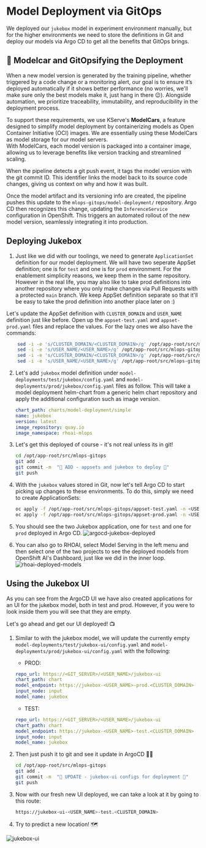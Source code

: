 # Model Deployment via GitOps

We deployed our `jukebox` model in experiment environment manually, but for the higher environments we need to store the definitions in Git and deploy our models via Argo CD to get all the benefits that GitOps brings.

## 🚗 Modelcar and GitOpsifying the Deployment

When a new model version is generated by the training pipeline, whether triggered by a code change or a monitoring alert, our goal is to ensure it’s deployed automatically if it shows better performance (no worries, we'll make sure only the best models make it, just hang in there 😉). Alongside automation, we prioritize traceability, immutability, and reproducibility in the deployment process.

To support these requirements, we use KServe's **ModelCars**, a feature designed to simplify model deployment by containerizing models as Open Container Initiative (OCI) images. We are essentially using these ModelCars as model storage for our model servers.  
With ModelCars, each model version is packaged into a container image, allowing us to leverage benefits like version tracking and streamlined scaling.

When the pipeline detects a git push event, it tags the model version with the git commit ID. This identifier links the model back to its source code changes, giving us context on why and how it was built.

Once the model artifact and its versioning info are created, the pipeline pushes this update to the `mlops-gitops/model-deployment/` repository. Argo CD then recognizes this change, updating the `InferenceService` configuration in OpenShift. This triggers an automated rollout of the new model version, seamlessly integrating it into production.

## Deploying Jukebox

1. Just like we did with our toolings, we need to generate `ApplicationSet` definition for our model deployment. We will have two seperate AppSet definition; one is for `test` and one is for `prod` environment. For the enablement simplicity reasons, we keep them in the same repository. However in the real life, you may also like to take prod definitions into another repository where you only make changes via Pull Requests with a protected `main` branch. We keep AppSet definition separate so that it'll be easy to take the prod definition into another place later on :)

Let's update the AppSet definition with `CLUSTER_DOMAIN` and `USER_NAME` definition just like before. Open up the `appset-test.yaml` and `appset-prod.yaml` files and replace the values. For the lazy ones we also have the commands:

  ```bash
      sed -i -e 's/CLUSTER_DOMAIN/<CLUSTER_DOMAIN>/g' /opt/app-root/src/mlops-gitops/appset-test.yaml
      sed -i -e 's/USER_NAME/<USER_NAME>/g' /opt/app-root/src/mlops-gitops/appset-test.yaml
      sed -i -e 's/CLUSTER_DOMAIN/<CLUSTER_DOMAIN>/g' /opt/app-root/src/mlops-gitops/appset-prod.yaml
      sed -i -e 's/USER_NAME/<USER_NAME>/g' /opt/app-root/src/mlops-gitops/appset-prod.yaml
  ```


2. Let's add `jukebox` model definition under `model-deployments/test/jukebox/config.yaml` and `model-deployments/prod/jukebox/config.yaml` files as follow. This will take a model deployment helm-chart from a generic helm chart repository and apply the additional configuration such as image version.  

    ```yaml
    chart_path: charts/model-deployment/simple
    name: jukebox
    version: latest
    image_repository: quay.io
    image_namespace: rhoai-mlops
    ```
    
3. Let's get this deployed of course - it's not real unless its in git!

    ```bash
    cd /opt/app-root/src/mlops-gitops
    git add .
    git commit -m  "🐰 ADD - appsets and jukebox to deploy 🐰"
    git push 
    ```

4. With the `jukebox` values stored in Git, now let's tell Argo CD to start picking up changes to these environments. To do this, simply we need to create ApplicationSets:

    ```bash
    oc apply -f /opt/app-root/src/mlops-gitops/appset-test.yaml -n <USER_NAME>-mlops
    oc apply -f /opt/app-root/src/mlops-gitops/appset-prod.yaml -n <USER_NAME>-mlops
    ```

5. You should see the two Jukebox application, one for `test` and one for `prod` deployed in Argo CD. 
![argocd-jukebox-deployed](./images/argocd-jukebox-deployed.png)

6. You can also go to RHOAI, select Model Serving in the left menu and then select one of the two projects to see the deployed models from OpenShift AI's Dashboard, just like we did in the inner loop.
![rhoai-deployed-models](./images/rhoai-deployed-models.png)

## Using the Jukebox UI

As you can see from the ArgoCD UI we have also created applications for an UI for the jukebox model, both in test and prod. However, if you were to look inside them you will see that they are empty.  

Let's go ahead and get our UI deployed! 📺

1. Similar to with the jukebox model, we will update the currently empty `model-deployments/test/jukebox-ui/config.yaml` and `model-deployments/prod/jukebox-ui/config.yaml` with the following:  

    * PROD:

    ```yaml
    repo_url: https://<GIT_SERVER>/<USER_NAME>/jukebox-ui
    chart_path: chart
    model_endpoint: https://jukebox-<USER_NAME>-prod.<CLUSTER_DOMAIN>
    input_node: input
    model_name: jukebox
    ```

    * TEST:

    ```yaml
    repo_url: https://<GIT_SERVER>/<USER_NAME>/jukebox-ui
    chart_path: chart
    model_endpoint: https://jukebox-<USER_NAME>-test.<CLUSTER_DOMAIN>
    input_node: input
    model_name: jukebox
    ```

2. Then just push it to git and see it update in ArgoCD 🧙‍♂️

    ```bash
    cd /opt/app-root/src/mlops-gitops
    git add .
    git commit -m  "🐰 UPDATE - jukebox-ui configs for deployment 🐰"
    git push 
    ```

3. Now with our fresh new UI deployed, we can take a look at it by going to this route:

    ```bash
    https://jukebox-ui-<USER_NAME>-test.<CLUSTER_DOMAIN>
    ```

4. Try to predict a new location! 🗺️

![jukebox-ui](./images/jukebox-ui.png)

